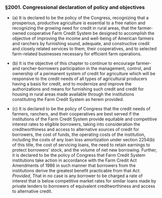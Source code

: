 ### §2001. Congressional declaration of policy and objectives
* (a) It is declared to be the policy of the Congress, recognizing that a prosperous, productive agriculture is essential to a free nation and recognizing the growing need for credit in rural areas, that the farmer-owned cooperative Farm Credit System be designed to accomplish the objective of improving the income and well-being of American farmers and ranchers by furnishing sound, adequate, and constructive credit and closely related services to them, their cooperatives, and to selected farm-related businesses necessary for efficient farm operations.

* (b) It is the objective of this chapter to continue to encourage farmer- and rancher-borrowers participation in the management, control, and ownership of a permanent system of credit for agriculture which will be responsive to the credit needs of all types of agricultural producers having a basis for credit, and to modernize and improve the authorizations and means for furnishing such credit and credit for housing in rural areas made available through the institutions constituting the Farm Credit System as herein provided.

* (c) It is declared to be the policy of Congress that the credit needs of farmers, ranchers, and their cooperatives are best served if the institutions of the Farm Credit System provide equitable and competitive interest rates to eligible borrowers, taking into consideration the creditworthiness and access to alternative sources of credit for borrowers, the cost of funds, the operating costs of the institution, including the costs of any loan loss amortization under section 2254(b) of this title, the cost of servicing loans, the need to retain earnings to protect borrowers' stock, and the volume of net new borrowing. Further, it is declared to be the policy of Congress that Farm Credit System institutions take action in accordance with the Farm Credit Act Amendments of 1986 in such manner that borrowers from the institutions derive the greatest benefit practicable from that Act: _Provided_, That in no case is any borrower to be charged a rate of interest that is below competitive market rates for similar loans made by private lenders to borrowers of equivalent creditworthiness and access to alternative credit.